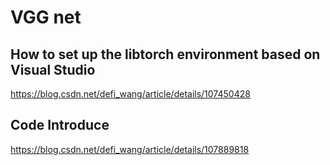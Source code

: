 # VGG net

## How to set up the libtorch environment based on Visual Studio

https://blog.csdn.net/defi_wang/article/details/107450428

## Code Introduce

https://blog.csdn.net/defi_wang/article/details/107889818

